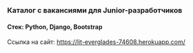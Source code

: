 ### Каталог c вакансиями для Junior-разработчиков
#### Стек: Python, Django, Bootstrap

Ccылка на сайт: https://lit-everglades-74608.herokuapp.com/

   
